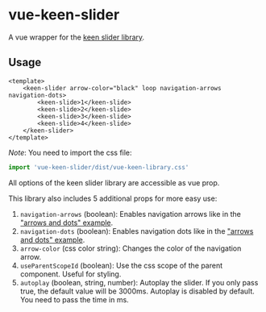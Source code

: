 # vue-keen-slider

A vue wrapper for the [keen slider library](https://github.com/rcbyr/keen-slider).

## Usage

```vue
<template>
    <keen-slider arrow-color="black" loop navigation-arrows navigation-dots>
    	<keen-slide>1</keen-slide>
    	<keen-slide>2</keen-slide>
    	<keen-slide>3</keen-slide>
    	<keen-slide>4</keen-slide>
    </keen-slider>
</template>
```

*Note*: You need to import the css file:

```javascript
import 'vue-keen-slider/dist/vue-keen-library.css'
```

All options of the keen slider library are accessible as vue prop. 

This library also includes 5 additional props for more easy use:

1. `navigation-arrows` (boolean): Enables navigation arrows like in the ["arrows and dots" example](https://keen-slider.io/examples/#navigation). 
2. `navigation-dots` (boolean): Enables navigation dots like in the ["arrows and dots" example](https://keen-slider.io/examples/#navigation). 
2. `arrow-color` (css color string): Changes the color of the navigation arrow. 
4. `useParentScopeId` (boolean): Use the css scope of the parent component. Useful for styling.
5. `autoplay` (boolean, string, number): Autoplay the slider. If you only pass true, the default value will be 3000ms. Autoplay is disabled by default. You need to pass the time in ms.
